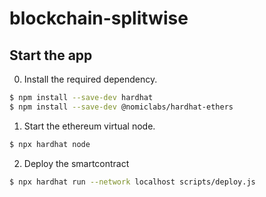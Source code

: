 # blockchain-splitwise

## Start the app

0. Install the required dependency.

```bash
$ npm install --save-dev hardhat
$ npm install --save-dev @nomiclabs/hardhat-ethers
```

1. Start the ethereum virtual node.

```bash
$ npx hardhat node
```

2. Deploy the smartcontract

```bash
$ npx hardhat run --network localhost scripts/deploy.js
```
